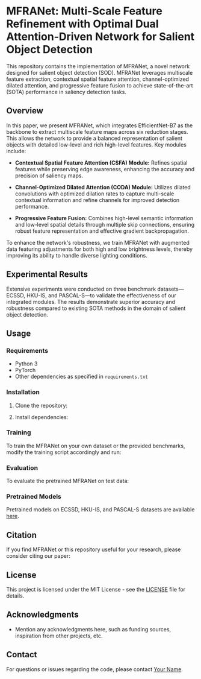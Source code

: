 # MFRANet: Multi-Scale Feature Refinement with Optimal Dual Attention-Driven Network for Salient Object Detection

This repository contains the implementation of MFRANet, a novel network designed for salient object detection (SOD). MFRANet leverages multiscale feature extraction, contextual spatial feature attention, channel-optimized dilated attention, and progressive feature fusion to achieve state-of-the-art (SOTA) performance in saliency detection tasks.

## Overview

In this paper, we present MFRANet, which integrates EfficientNet-B7 as the backbone to extract multiscale feature maps across six reduction stages. This allows the network to provide a balanced representation of salient objects with detailed low-level and rich high-level features. Key modules include:

- **Contextual Spatial Feature Attention (CSFA) Module:** Refines spatial features while preserving edge awareness, enhancing the accuracy and precision of saliency maps.
  
- **Channel-Optimized Dilated Attention (CODA) Module:** Utilizes dilated convolutions with optimized dilation rates to capture multi-scale contextual information and refine channels for improved detection performance.
  
- **Progressive Feature Fusion:** Combines high-level semantic information and low-level spatial details through multiple skip connections, ensuring robust feature representation and effective gradient backpropagation.

To enhance the network's robustness, we train MFRANet with augmented data featuring adjustments for both high and low brightness levels, thereby improving its ability to handle diverse lighting conditions.

## Experimental Results

Extensive experiments were conducted on three benchmark datasets—ECSSD, HKU-IS, and PASCAL-S—to validate the effectiveness of our integrated modules. The results demonstrate superior accuracy and robustness compared to existing SOTA methods in the domain of salient object detection.

## Usage

### Requirements

- Python 3
- PyTorch
- Other dependencies as specified in `requirements.txt`

### Installation

1. Clone the repository:

2. Install dependencies:

### Training

To train the MFRANet on your own dataset or the provided benchmarks, modify the training script accordingly and run:

### Evaluation

To evaluate the pretrained MFRANet on test data:

### Pretrained Models

Pretrained models on ECSSD, HKU-IS, and PASCAL-S datasets are available [here](link_to_pretrained_models).

## Citation

If you find MFRANet or this repository useful for your research, please consider citing our paper:

## License

This project is licensed under the MIT License - see the [LICENSE](LICENSE) file for details.

## Acknowledgments

- Mention any acknowledgments here, such as funding sources, inspiration from other projects, etc.

## Contact

For questions or issues regarding the code, please contact [Your Name](mailto:youremail@example.com).


